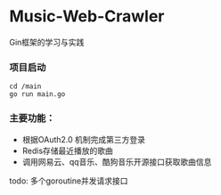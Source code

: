 # Music-Web-Crawler 

Gin框架的学习与实践

### 项目启动
```
cd /main
go run main.go
```
### 主要功能：
- 根据OAuth2.0 机制完成第三方登录
- Redis存储最近播放的歌曲
- 调用网易云、qq音乐、酷狗音乐开源接口获取歌曲信息

todo:
多个goroutine并发请求接口


